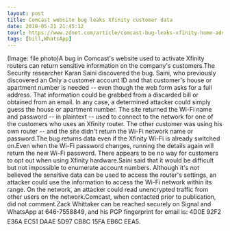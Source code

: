 ```yaml
---
layout: post
title: Comcast website bug leaks Xfinity customer data
date: 2018-05-21 21:45:12
tourl: https://www.zdnet.com/article/comcast-bug-leaks-xfinity-home-addresses-wireless-passwords/
tags: [bill,WhatsApp]
---
```

(Image: file photo)A bug in Comcast's website used to activate Xfinity routers can return sensitive information on the company's customers.The Security researcher Karan Saini discovered the bug. Saini, who previously discovered an Only a customer account ID and that customer's house or apartment number is needed -- even though the web form asks for a full address. That information could be grabbed from a discarded bill or obtained from an email. In any case, a determined attacker could simply guess the house or apartment number. The site returned the Wi-Fi name and password -- in plaintext -- used to connect to the network for one of the customers who uses an Xfinity router. The other customer was using his own router -- and the site didn't return the Wi-Fi network name or password.The bug returns data even if the Xfinity Wi-Fi is already switched on.Even when the Wi-Fi password changes, running the details again will return the new Wi-Fi password. There appears to be no way for customers to opt out when using Xfinity hardware.Saini said that it would be difficult but not impossible to enumerate account numbers. Although it's not believed the sensitive data can be used to access the router's settings, an attacker could use the information to access the Wi-Fi network within its range. On the network, an attacker could read unencrypted traffic from other users on the network.Comcast, when contacted prior to publication, did not comment.Zack Whittaker can be reached securely on Signal and WhatsApp at 646-7558849, and his PGP fingerprint for email is: 4D0E 92F2 E36A EC51 DAAE 5D97 CB8C 15FA EB6C EEA5.